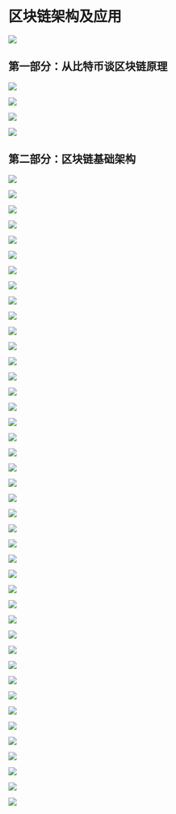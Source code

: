 # 区块链架构及应用


![](https://i.imgur.com/wGncL3C.png)

## 第一部分：从比特币谈区块链原理


![](https://i.imgur.com/WKwDO1x.png)


![](https://i.imgur.com/ses2Vbx.png)


![](https://i.imgur.com/dQAa3hh.png)


![](https://i.imgur.com/I2EjWoT.png)


## 第二部分：区块链基础架构


![](https://i.imgur.com/aiyCNJF.png)


![](https://i.imgur.com/9yrqBH0.png)


![](https://i.imgur.com/rRvdAGT.png)


![](https://i.imgur.com/Y5qkNoS.png)


![](https://i.imgur.com/IjYw962.png)


![](https://i.imgur.com/yRxaSrZ.png)


![](https://i.imgur.com/bX2j7aQ.png)


![](https://i.imgur.com/v7E3eQV.png)


![](https://i.imgur.com/VntqKDr.png)


![](https://i.imgur.com/xU3h7sx.png)


![](https://i.imgur.com/tpwgraw.png)


![](https://i.imgur.com/HHteWWc.png)


![](https://i.imgur.com/T1WR5AJ.png)


![](https://i.imgur.com/elbZBAN.png)


![](https://i.imgur.com/Wj9I9Oo.png)


![](https://i.imgur.com/QC9nJkg.png)


![](https://i.imgur.com/L8uENNq.png)


![](https://i.imgur.com/iegOq5j.png)


![](https://i.imgur.com/wDhAsh0.png)


![](https://i.imgur.com/pXHIMJo.png)


![](https://i.imgur.com/9frjKmr.png)


![](https://i.imgur.com/vKtKlmH.png)


![](https://i.imgur.com/nuXzSE3.png)


![](https://i.imgur.com/vgrnTje.png)


![](https://i.imgur.com/kRNMlo7.png)


![](https://i.imgur.com/iyDk4Nd.png)


![](https://i.imgur.com/dSDHEgR.png)


![](https://i.imgur.com/MWwV0fp.png)


![](https://i.imgur.com/onokYSG.png)


![](https://i.imgur.com/hQMXfPo.png)


![](https://i.imgur.com/feji9oH.png)

![](https://i.imgur.com/mlDWOaw.png)


![](https://i.imgur.com/A75un8A.png)


![](https://i.imgur.com/O4goEE9.png)

![](https://i.imgur.com/cHN5jYp.png)

![](https://i.imgur.com/bFwHuzz.png)


![](https://i.imgur.com/93nj8Rt.png)


![](https://i.imgur.com/tAMSy8j.png)

![](https://i.imgur.com/cAmLDY0.png)

![](https://i.imgur.com/MO6xRvb.png)

![](https://i.imgur.com/szsS1dF.png)

![](https://i.imgur.com/FpQubV1.png)